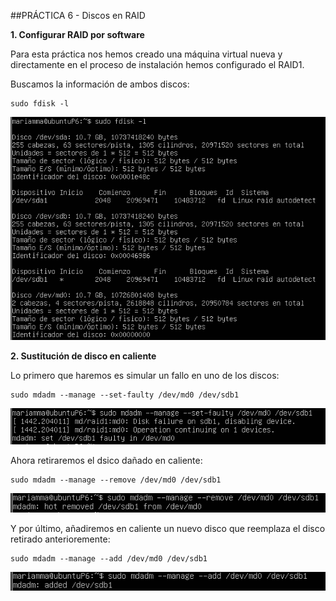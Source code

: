 ﻿##PRÁCTICA 6 - Discos en RAID

**1. Configurar RAID por software**

Para esta práctica nos hemos creado una máquina virtual nueva y directamente en el proceso
de instalación hemos configurado el RAID1.

Buscamos la información de ambos discos:

	sudo fdisk -l

![img](https://github.com/MariaMma6/SWAP/blob/master/imagenes/imgP6/5.png  "Información de los discos")

**2. Sustitución de disco en caliente**

Lo primero que haremos es simular un fallo en uno de los discos:

	sudo mdadm --manage --set-faulty /dev/md0 /dev/sdb1

![img](https://github.com/MariaMma6/SWAP/blob/master/imagenes/imgP6/1.png  "Simulación de fallo")

Ahora retiraremos el dsico dañado en caliente:

	sudo mdadm --manage --remove /dev/md0 /dev/sdb1

![img](https://github.com/MariaMma6/SWAP/blob/master/imagenes/imgP6/2.png  "Retirada de disco")


Y por último, añadiremos en caliente un nuevo disco que reemplaza el disco retirado anterioremente:

	sudo mdadm --manage --add /dev/md0 /dev/sdb1

![img](https://github.com/MariaMma6/SWAP/blob/master/imagenes/imgP6/3.png  "Reemplazo de disco")